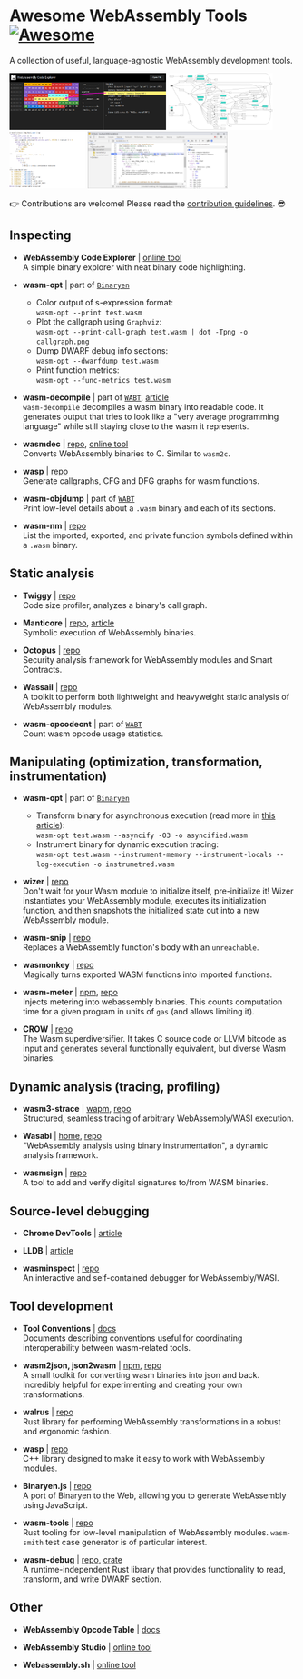 # Awesome WebAssembly Tools [![Awesome](https://awesome.re/badge.svg)](https://awesome.re)

A collection of useful, language-agnostic WebAssembly development tools.

[<img height="100" src="/images/code-explorer.png">](https://raw.githubusercontent.com/vshymanskyy/awesome-wasm-tools/main/images/code-explorer.png)
[<img height="100" src="/images/wasm-opt-callgraph.svg">](https://raw.githubusercontent.com/vshymanskyy/awesome-wasm-tools/main/images/wasm-opt-callgraph.svg)
[<img height="100" src="/images/wasm3-strace.png">](https://raw.githubusercontent.com/vshymanskyy/awesome-wasm-tools/main/images/wasm3-strace.png)
[<img height="100" src="/images/chrome-dev-tools.png">](https://raw.githubusercontent.com/vshymanskyy/awesome-wasm-tools/main/images/chrome-dev-tools.png)

👉 Contributions are welcome! Please read the [contribution guidelines](CONTRIBUTING.md). 😎


## Inspecting

- **WebAssembly Code Explorer** | [online tool](https://wasdk.github.io/wasmcodeexplorer/)  
  A simple binary explorer with neat binary code highlighting.

- **wasm-opt** | part of [`Binaryen`](https://github.com/WebAssembly/binaryen)  
  - Color output of s-expression format:  
    `wasm-opt --print test.wasm`
  - Plot the callgraph using `Graphviz`:  
    `wasm-opt --print-call-graph test.wasm | dot -Tpng -o callgraph.png`
  - Dump DWARF debug info sections:  
    `wasm-opt --dwarfdump test.wasm`
  - Print function metrics:  
    `wasm-opt --func-metrics test.wasm`

- **wasm-decompile** | part of [`WABT`](https://github.com/WebAssembly/wabt), [article](https://v8.dev/blog/wasm-decompile)  
  `wasm-decompile` decompiles a wasm binary into readable code. It generates output that tries to look like a "very average programming language" while still staying close to the wasm it represents.

- **wasmdec** | [repo](https://github.com/wwwg/wasmdec), [online tool](https://wwwg.github.io/web-wasmdec/)  
  Converts WebAssembly binaries to C. Similar to `wasm2c`.

- **wasp** | [repo](https://github.com/WebAssembly/wasp)  
  Generate callgraphs, CFG and DFG graphs for wasm functions.

- **wasm-objdump** | part of [`WABT`](https://github.com/WebAssembly/wabt)  
  Print low-level details about a `.wasm` binary and each of its sections.

- **wasm-nm** | [repo](https://github.com/fitzgen/wasm-nm)  
  List the imported, exported, and private function symbols defined within a `.wasm` binary.


## Static analysis

- **Twiggy** | [repo](https://github.com/rustwasm/twiggy)  
  Code size profiler, analyzes a binary's call graph.

- **Manticore** | [repo](https://github.com/trailofbits/manticore), [article](https://blog.trailofbits.com/2020/01/31/symbolically-executing-webassembly-in-manticore/)  
  Symbolic execution of WebAssembly binaries.
  
- **Octopus** | [repo](https://github.com/pventuzelo/octopus)  
  Security analysis framework for WebAssembly modules and Smart Contracts.
  
- **Wassail** | [repo](https://github.com/acieroid/wassail)  
  A toolkit to perform both lightweight and heavyweight static analysis of WebAssembly modules.

- **wasm-opcodecnt** | part of [`WABT`](https://github.com/WebAssembly/wabt)  
  Count wasm opcode usage statistics.


## Manipulating (optimization, transformation, instrumentation)

- **wasm-opt** | part of [`Binaryen`](https://github.com/WebAssembly/binaryen)  
  - Transform binary for asynchronous execution (read more in [this article](https://kripken.github.io/blog/wasm/2019/07/16/asyncify.html)):  
    `wasm-opt test.wasm --asyncify -O3 -o asyncified.wasm`
  - Instrument binary for dynamic execution tracing:  
    `wasm-opt test.wasm --instrument-memory --instrument-locals --log-execution -o instrumetred.wasm`

- **wizer** | [repo](https://github.com/bytecodealliance/wizer)  
  Don't wait for your Wasm module to initialize itself, pre-initialize it! Wizer instantiates your WebAssembly module, executes its initialization function, and then snapshots the initialized state out into a new WebAssembly module.

- **wasm-snip** | [repo](https://github.com/rustwasm/wasm-snip)  
  Replaces a WebAssembly function's body with an `unreachable`.

- **wasmonkey** | [repo](https://github.com/jedisct1/wasmonkey)  
  Magically turns exported WASM functions into imported functions.

- **wasm-meter** | [npm](https://www.npmjs.org/package/wasm-metering), [repo](https://github.com/ewasm/wasm-metering)  
  Injects metering into webassembly binaries. This counts computation time for a given program in units of `gas` (and allows limiting it).

- **CROW** | [repo](https://github.com/KTH/slumps/tree/master/crow)  
  The Wasm superdiversifier. It takes C source code or LLVM bitcode as input and generates several functionally equivalent, but diverse Wasm binaries.  


## Dynamic analysis (tracing, profiling)

- **wasm3-strace** | [wapm](https://wapm.io/package/vshymanskyy/wasm3), [repo](https://github.com/wasm3/wasm3)  
  Structured, seamless tracing of arbitrary WebAssembly/WASI execution.

- **Wasabi** | [home](http://wasabi.software-lab.org/), [repo](https://github.com/danleh/wasabi)  
  "WebAssembly analysis using binary instrumentation", a dynamic analysis framework.

- **wasmsign** | [repo](https://github.com/jedisct1/wasmsign)  
  A tool to add and verify digital signatures to/from WASM binaries.

## Source-level debugging

- **Chrome DevTools** | [article](https://developers.google.com/web/updates/2020/12/webassembly)

- **LLDB** | [article](https://hacks.mozilla.org/2019/09/debugging-webassembly-outside-of-the-browser/)

- **wasminspect** | [repo](https://github.com/kateinoigakukun/wasminspect)  
  An interactive and self-contained debugger for WebAssembly/WASI.


## Tool development

- **Tool Conventions** | [docs](https://github.com/WebAssembly/tool-conventions)  
  Documents describing conventions useful for coordinating interoperability between wasm-related tools.

- **wasm2json, json2wasm** | [npm](https://www.npmjs.com/package/wasm-json-toolkit), [repo](https://github.com/ewasm/wasm-json-toolkit)  
  A small toolkit for converting wasm binaries into json and back. Incredibly helpful for experimenting and creating your own transformations.

- **walrus** | [repo](https://github.com/rustwasm/walrus)  
  Rust library for performing WebAssembly transformations in a robust and ergonomic fashion.

- **wasp** | [repo](https://github.com/WebAssembly/wasp)  
  C++ library designed to make it easy to work with WebAssembly modules.

- **Binaryen.js** | [repo](https://github.com/AssemblyScript/binaryen.js)  
  A port of Binaryen to the Web, allowing you to generate WebAssembly using JavaScript.

- **wasm-tools** | [repo](https://github.com/bytecodealliance/wasm-tools)  
  Rust tooling for low-level manipulation of WebAssembly modules. `wasm-smith` test case generator is of particular interest.

- **wasm-debug** | [repo](https://github.com/wasmerio/wasm-debug), [crate](https://crates.io/crates/wasm-debug)  
  A runtime-independent Rust library that provides functionality to read, transform, and write DWARF section.


## Other

- **WebAssembly Opcode Table** | [docs](https://pengowray.github.io/wasm-ops/)  

- **WebAssembly Studio** | [online tool](https://webassembly.studio/)  

- **Webassembly.sh** | [online tool](https://webassembly.sh)  
